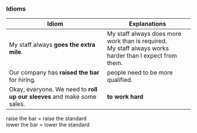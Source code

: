 ### Idioms

|Idiom| Explanations |
|----|------|
|My staff always **goes the extra mile**.|My staff always does more work than is required.<br> My staff always works harder than I expect from them.|
|Our company has **raised the bar** for hiring.|people need to be more qualified.|
|Okay, everyone. We need to **roll up our sleeves** and make some sales.| **to work hard**|

raise the bar = raise the standard  
lower the bar = lower the standard  


